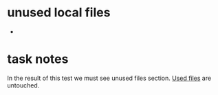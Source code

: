 # unused local files
- [](./test_output.files/unused.txt)

# task notes
In the result of this test we must see unused files section.
[Used files](./test_output.files/used.txt) are untouched.
